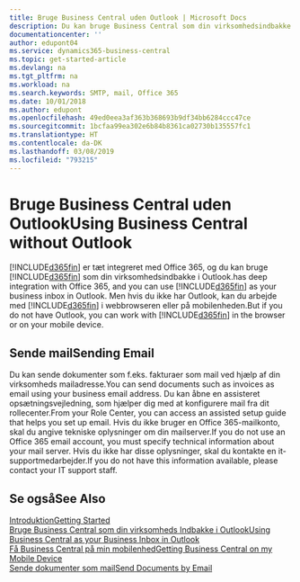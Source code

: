 ```yaml
---
title: Bruge Business Central uden Outlook | Microsoft Docs
description: Du kan bruge Business Central som din virksomhedsindbakke i Outlook, fordi det er integreret med Office 365, men du kan også arbejde uden Outlook i en webbrowser eller på mobilenheden.
documentationcenter: ''
author: edupont04
ms.service: dynamics365-business-central
ms.topic: get-started-article
ms.devlang: na
ms.tgt_pltfrm: na
ms.workload: na
ms.search.keywords: SMTP, mail, Office 365
ms.date: 10/01/2018
ms.author: edupont
ms.openlocfilehash: 49ed0eea3af363b368693b9df34bb6284ccc47ce
ms.sourcegitcommit: 1bcfaa99ea302e6b84b8361ca02730b135557fc1
ms.translationtype: HT
ms.contentlocale: da-DK
ms.lasthandoff: 03/08/2019
ms.locfileid: "793215"
---
```

# <a name="using-business-central-without-outlook"></a><span data-ttu-id="a6d5c-103">Bruge Business Central uden Outlook</span><span class="sxs-lookup"><span data-stu-id="a6d5c-103">Using Business Central without Outlook</span></span>
[!INCLUDE[d365fin](includes/d365fin_md.md)] <span data-ttu-id="a6d5c-104">er tæt integreret med Office 365, og du kan bruge [!INCLUDE[d365fin](includes/d365fin_md.md)] som din virksomhedsindbakke i Outlook.</span><span class="sxs-lookup"><span data-stu-id="a6d5c-104">has deep integration with Office 365, and you can use [!INCLUDE[d365fin](includes/d365fin_md.md)] as your business inbox in Outlook.</span></span> <span data-ttu-id="a6d5c-105">Men hvis du ikke har Outlook, kan du arbejde med [!INCLUDE[d365fin](includes/d365fin_md.md)] i webbrowseren eller på mobilenheden.</span><span class="sxs-lookup"><span data-stu-id="a6d5c-105">But if you do not have Outlook, you can work with [!INCLUDE[d365fin](includes/d365fin_md.md)] in the browser or on your mobile device.</span></span>  

## <a name="sending-email"></a><span data-ttu-id="a6d5c-106">Sende mail</span><span class="sxs-lookup"><span data-stu-id="a6d5c-106">Sending Email</span></span>
<span data-ttu-id="a6d5c-107">Du kan sende dokumenter som f.eks. fakturaer som mail ved hjælp af din virksomheds mailadresse.</span><span class="sxs-lookup"><span data-stu-id="a6d5c-107">You can send documents such as invoices as email using your business email address.</span></span> <span data-ttu-id="a6d5c-108">Du kan åbne en assisteret opsætningsvejledning, som hjælper dig med at konfigurere mail fra dit rollecenter.</span><span class="sxs-lookup"><span data-stu-id="a6d5c-108">From your Role Center, you can access an assisted setup guide that helps you set up email.</span></span> <span data-ttu-id="a6d5c-109">Hvis du ikke bruger en Office 365-mailkonto, skal du angive tekniske oplysninger om din mailserver.</span><span class="sxs-lookup"><span data-stu-id="a6d5c-109">If you do not use an Office 365 email account, you must specify technical information about your mail server.</span></span> <span data-ttu-id="a6d5c-110">Hvis du ikke har disse oplysninger, skal du kontakte en it-supportmedarbejder.</span><span class="sxs-lookup"><span data-stu-id="a6d5c-110">If you do not have this information available, please contact your IT support staff.</span></span>  


## <a name="see-also"></a><span data-ttu-id="a6d5c-111">Se også</span><span class="sxs-lookup"><span data-stu-id="a6d5c-111">See Also</span></span>
[<span data-ttu-id="a6d5c-112">Introduktion</span><span class="sxs-lookup"><span data-stu-id="a6d5c-112">Getting Started</span></span>](product-get-started.md)  
[<span data-ttu-id="a6d5c-113">Bruge Business Central som din virksomheds Indbakke i Outlook</span><span class="sxs-lookup"><span data-stu-id="a6d5c-113">Using Business Central as your Business Inbox in Outlook</span></span>](admin-outlook.md)  
[<span data-ttu-id="a6d5c-114">Få Business Central på min mobilenhed</span><span class="sxs-lookup"><span data-stu-id="a6d5c-114">Getting Business Central on my Mobile Device</span></span>](install-mobile-app.md)  
[<span data-ttu-id="a6d5c-115">Sende dokumenter som mail</span><span class="sxs-lookup"><span data-stu-id="a6d5c-115">Send Documents by Email</span></span>](ui-how-send-documents-email.md)
